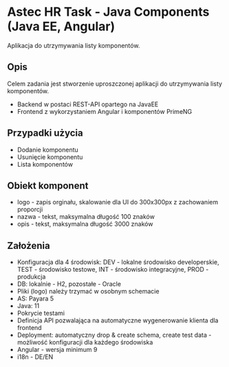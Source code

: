 # Astec HR Task - Java Components (Java EE, Angular)

Aplikacja do utrzymywania listy komponentów.

<h2>Opis</h2>
<p>Celem zadania jest stworzenie uproszczonej aplikacji do utrzymywania listy komponentów.</p>
<ul>
<li>Backend w postaci REST-API opartego na JavaEE</li>
<li>Frontend z wykorzystaniem Angular i komponentów PrimeNG</li>
</ul>

<h2>Przypadki użycia</h2>
<ul>
<li>Dodanie komponentu</li>
<li>Usunięcie komponentu</li>
<li>Lista komponentów</li>
</ul>

<h2>Obiekt komponent</h2>
<ul>
<li>logo - zapis orginału, skalowanie dla UI do 300x300px z zachowaniem proporcji</li>
<li>nazwa - tekst, maksymalna długość 100 znaków</li>
<li>opis - tekst, maksymalna długość 3000 znaków</li>
</ul>

<h2>Założenia</h2>
<ul>
<li>Konfiguracja dla 4 środowisk: DEV - lokalne środowisko developerskie, TEST - środowisko testowe, INT - środowisko integracyjne, PROD - produkcja</li>
<li>DB: lokalnie - H2, pozostałe - Oracle</li>
<li>Pliki (logo) należy trzymać w osobnym schemacie</li>
<li>AS: Payara 5</li>
<li>Java: 11</li>
<li>Pokrycie testami</li>
<li>Definicja API pozwalająca na automatyczne wygenerowanie klienta dla frontend</li>
<li>Deployment: automatyczny drop & create schema, create test data - możliwość konfiguracji dla każdego środowiska</li>
<li>Angular - wersja minimum 9</li>
<li>i18n - DE/EN</li>
</ul>
